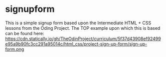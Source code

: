 # signupform

This is a simple signup form based upon the Intermediate HTML + CSS lessons from the Oding Project. The TOP example upon which this is based can be found here: https://cdn.statically.io/gh/TheOdinProject/curriculum/5f37d43908ef92499e95a9b90fc3cc291a95014c/html_css/project-sign-up-form/sign-up-form.png